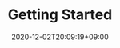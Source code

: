 ---
title: Getting Started
description: 
date: 2020-12-02T20:09:19+09:00
draft: false
weight: 1
image: "" # relative path of /static/images folder
collapse: always # show | hide | always
type: docs
---
